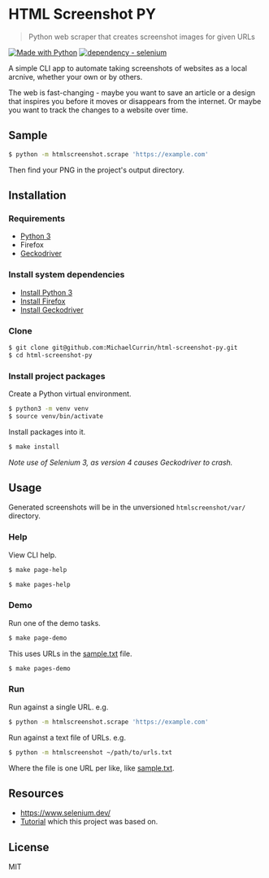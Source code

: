 # HTML Screenshot PY
> Python web scraper that creates screenshot images for given URLs

[![Made with Python](https://img.shields.io/badge/Python->=3.6-blue?logo=python&logoColor=white)](https://python.org)
[![dependency - selenium](https://img.shields.io/badge/selenium-3-blue)](https://pypi.org/project/selenium)

A simple CLI app to automate taking screenshots of websites as a local arcnive, whether your own or by others.

The web is fast-changing - maybe you want to save an article or a design that inspires you before it moves or disappears from the internet. Or maybe you want to track the changes to a website over time.


## Sample

```sh
$ python -m htmlscreenshot.scrape 'https://example.com'
```

Then find your PNG in the project's output directory.


## Installation

### Requirements

- [Python 3](https://www.python.org)
- Firefox
- [Geckodriver](https://firefox-source-docs.mozilla.org/testing/geckodriver/index.html)

### Install system dependencies

- [Install Python 3](https://gist.github.com/MichaelCurrin/57caae30bd7b0991098e9804a9494c23)
- [Install Firefox](https://www.mozilla.org/en-US/firefox/new/)
- [Install Geckodriver](https://gist.github.com/MichaelCurrin/877a6ab95d6e8edcd1b1bcb60e71815f)

### Clone

```sh
$ git clone git@github.com:MichaelCurrin/html-screenshot-py.git
$ cd html-screenshot-py
```

### Install project packages

Create a Python virtual environment.

```bash
$ python3 -m venv venv 
$ source venv/bin/activate 
```

Install packages into it.

```sh
$ make install
```

_Note use of Selenium 3, as version 4 causes Geckodriver to crash._


## Usage

Generated screenshots will be in the unversioned `htmlscreenshot/var/` directory.

### Help

View CLI help.

```sh
$ make page-help
```

```sh
$ make pages-help
```

### Demo

Run one of the demo tasks.

```sh
$ make page-demo
```

This uses URLs in the [sample.txt](/htmlscreenshot/sample.txt) file.

```sh
$ make pages-demo
```

### Run

Run against a single URL. e.g.

```sh
$ python -m htmlscreenshot.scrape 'https://example.com'
```

Run against a text file of URLs. e.g.

```sh
$ python -m htmlscreenshot ~/path/to/urls.txt
```

Where the file is one URL per like, like [sample.txt](/htmlscreenshot/sample.txt).


## Resources

- https://www.selenium.dev/
- [Tutorial](https://pythonbasics.org/selenium-screenshot/) which this project was based on.


## License

MIT
